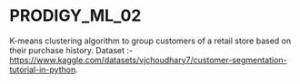 # PRODIGY_ML_02
K-means clustering algorithm to group customers of a retail store based on their purchase history.
Dataset :- https://www.kaggle.com/datasets/vjchoudhary7/customer-segmentation-tutorial-in-python.
